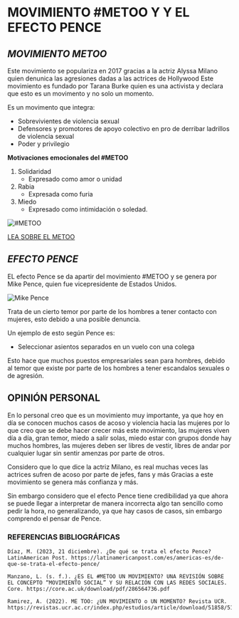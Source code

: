 # **MOVIMIENTO #METOO Y Y EL EFECTO PENCE**


## _MOVIMIENTO METOO_
Este movimiento se populariza en 2017 gracias a la actriz Alyssa Milano quien denunica las agresiones dadas a las actrices de Hollywood
Este movimiento es fundado por Tarana Burke quien es una activista y declara que esto es un movimento y no solo un momento.

Es un movimento que integra:

* Sobrevivientes de violencia sexual
* Defensores y promotores de apoyo colectivo en pro de derribar ladrillos de violencia sexual
* Poder y privilegio

**Motivaciones emocionales del #METOO**
1. Solidaridad
    - Expresado como amor o unidad
2. Rabia
    - Expresada como furia
3. Miedo
    - Expresado como intimidación o soledad.

![#METOO](https://www.ipsos.com/sites/default/files/ct/news_and_polls/2018-03/metoo.jpg)


[LEA SOBRE EL METOO](https://core.ac.uk/download/pdf/286564736.pdf)


## _EFECTO PENCE_

EL efecto Pence se da apartir del movimiento #METOO y se genera por Mike Pence, quien fue vicepresidente de Estados Unidos.

![Mike Pence](https://st1.uvnimg.com/dims4/default/c222e36/2147483647/thumbnail/400x225/quality/75/?url=http%3A%2F%2Fuvn-brightspot.s3.amazonaws.com%2Fc4%2F21%2F7c70290e432789ee1e85ca948717%2F2016-10-05t014106z-786172675-ht1eca504o260-rtrmadp-3-usa-election-debate.JPG)

Trata de un cierto temor por parte de los hombres a tener contacto con mujeres, esto debido a una posible denuncia.

Un ejemplo de esto según Pence es:
* Seleccionar asientos separados en un vuelo con una colega

Esto hace que muchos puestos empresariales sean para hombres, debido al temor que existe por parte de los hombres a tener escandalos sexuales o de agresión.

## OPINIÓN PERSONAL
En lo personal creo que es un movimiento muy importante, ya que hoy en día se conocen muchos casos de acoso y violencia hacia las mujeres
por lo que creo que se debe hacer crecer más este movimiento, las mujeres viven día a día, gran temor, miedo a salir solas, miedo estar con
grupos donde hay muchos hombres, las mujeres deben ser libres de vestir, libres de andar por cualquier lugar sin sentir amenzas por parte de otros.

Considero que lo que dice la actriz Milano, es real muchas veces las actrices sufren de acoso por parte de jefes, fans y más
Gracias a este movimiento se genera más confianza y más.

Sin embargo considero que el efecto Pence tiene credibilidad ya que ahora se puede llegar a interpretar de manera incorrecta algo tan sencillo como pedir la
hora, no generalizando, ya que hay casos de casos, sin embargo comprendo el pensar de Pence.



### REFERENCIAS BIBLIOGRÁFICAS

```
Díaz, M. (2023, 21 diciembre). ¿De qué se trata el efecto Pence? LatinAmerican Post. https://latinamericanpost.com/es/americas-es/de-que-se-trata-el-efecto-pence/

Manzano, L. (s. f.). ¿ES EL #METOO UN MOVIMIENTO? UNA REVISIÓN SOBRE EL CONCEPTO “MOVIMIENTO SOCIAL” Y SU RELACIÓN CON LAS REDES SOCIALES. Core. https://core.ac.uk/download/pdf/286564736.pdf

Ramirez, A. (2022). ME TOO: ¿UN MOVIMIENTO o UN MOMENTO? Revista UCR. https://revistas.ucr.ac.cr/index.php/estudios/article/download/51858/51970/218204
```



